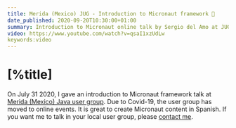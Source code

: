 ```yaml
---
title: Merida (Mexico) JUG - Introduction to Micronaut framework 🎥
date_published: 2020-09-20T10:30:00+01:00 
summary: Introduction to Micronaut online talk by Sergio del Amo at JUG Merida (Mexico)
video: https://www.youtube.com/watch?v=qsaI1xzUdLw
keywords:video
---
```


# [%title]

On July 31 2020, I gave an introduction to Micronaut framework talk at [Merida (Mexico) Java user group](https://twitter.com/JugMerida). Due to Covid-19, the user group has moved to online events. It is great to create Micronaut content in Spanish. If you want me to talk in your local user group, please [contact me](https://sergiodelamo.com/contact.html).